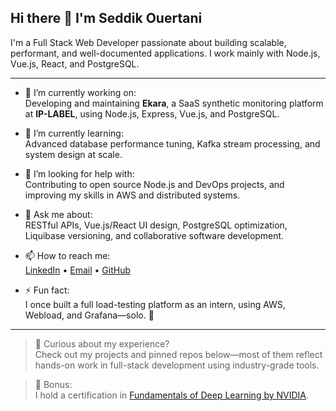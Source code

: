 ## Hi there 👋 I'm Seddik Ouertani

I'm a Full Stack Web Developer passionate about building scalable, performant, and well-documented applications. I work mainly with Node.js, Vue.js, React, and PostgreSQL.

---

- 🔭 I’m currently working on:  
  Developing and maintaining **Ekara**, a SaaS synthetic monitoring platform at **IP-LABEL**, using Node.js, Express, Vue.js, and PostgreSQL.

- 🌱 I’m currently learning:  
  Advanced database performance tuning, Kafka stream processing, and system design at scale.

- 🤔 I’m looking for help with:  
  Contributing to open source Node.js and DevOps projects, and improving my skills in AWS and distributed systems.

- 💬 Ask me about:  
  RESTful APIs, Vue.js/React UI design, PostgreSQL optimization, Liquibase versioning, and collaborative software development.

- 📫 How to reach me:  
  [LinkedIn](#) • [Email](mailto:your.email@example.com) • [GitHub](https://github.com/SeddikOuertani)

- ⚡ Fun fact:  
  I once built a full load-testing platform as an intern, using AWS, Webload, and Grafana—solo. 🚀

---

> 💼 Curious about my experience?  
Check out my projects and pinned repos below—most of them reflect hands-on work in full-stack development using industry-grade tools.

> 📜 Bonus:  
I hold a certification in [Fundamentals of Deep Learning by NVIDIA](https://learn.nvidia.com/certificates?id=Xte7gmMQTqC2MU978VW3Rg?v=1.0.5).
